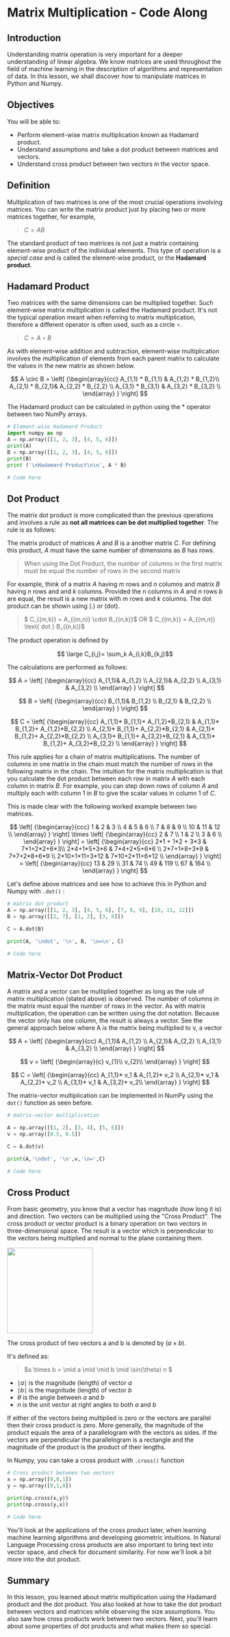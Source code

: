 
# Matrix Multiplication - Code Along

## Introduction
Understanding matrix operation is very important for a deeper understanding of linear algebra. We know matrices are used throughout the field of machine learning in the description of algorithms and representation of data. In this lesson, we shall discover how to manipulate matrices in Python and Numpy.

## Objectives

You will be able to:

* Perform element-wise matrix multiplication known as Hadamard product.
* Understand assumptions and take a dot product between matrices and vectors. 
* Understand cross product between two vectors in the vector space. 

## Definition
Multiplication of two matrices is one of the most crucial operations involving matrices. You can write the matrix product just by placing two or more matrices together, for example, 

> $C = AB$

The standard product of two matrices is not just a matrix containing element-wise product of the individual elements. This type of operation is a _special case_ and is called the element-wise product, or the **Hadamard product**.

## Hadamard Product

Two matrices with the same dimensions can be multiplied together. Such element-wise matrix multiplication is called the Hadamard product. It's not the typical operation meant when referring to matrix multiplication, therefore a different operator is often used, such as a circle $\circ$. 
> $C = A \circ B$

As with element-wise addition and subtraction, element-wise multiplication involves the multiplication of elements from each parent matrix to calculate the values in the new matrix as shown below.

$$ A \circ B = 
   \left[ {\begin{array}{cc}
   A_{1,1} * B_{1,1} & A_{1,2} * B_{1,2}\\
   A_{2,1} * B_{2,1}& A_{2,2} * B_{2,2} \\
   A_{3,1} * B_{3,1} & A_{3,2} * B_{3,2} \\
  \end{array} } \right] 
$$

The Hadamard product can be calculated in python using the $*$ operator between two NumPy arrays.

```python
# Element-wise Hadamard Product
import numpy as np
A = np.array([[1, 2, 3], [4, 5, 6]])
print(A)
B = np.array([[1, 2, 3], [4, 5, 6]])
print(B)
print ('\nHadamard Product\n\n', A * B)
```


```python
# Code here
```

## Dot Product

The matrix dot product is more complicated than the previous operations and involves a rule as **not all matrices can be dot multiplied together**. The rule is as follows:

The matrix product of matrices $A$ and $B$ is a another matrix $C$. For defining this product, $A$ must have the same number of dimensions as $B$ has rows. 

> When using the Dot Product, the number of columns in the first matrix must be equal the number of rows in the second matrix 

For example, think of a matrix $A$ having $m$ rows and $n$ columns and matrix $B$ having $n$ rows and and $k$ columns. Provided the n columns in $A$ and $n$ rows $b$ are equal, the result is a new matrix with m rows and $k$ columns. The dot product can be shown using (.) or (dot). 

> $ C_{(m,k)} = A_{(m,n)} \cdot B_{(n,k)}$ OR $ C_{(m,k)} = A_{(m,n)} \text{  dot  } B_{(n,k)}$

The product operation is deﬁned by

$$ \large C_{i,j}= \sum_k A_{i,k}B_{k,j}$$


The calculations are performed as follows:


$$ A = 
   \left[ {\begin{array}{cc}
   A_{1,1}& A_{1,2} \\
   A_{2,1}& A_{2,2}  \\
   A_{3,1} & A_{3,2} \\
  \end{array} } \right] 
$$

$$ B = 
   \left[ {\begin{array}{cc}
   B_{1,1}&  B_{1,2} \\
   B_{2,1} & B_{2,2} \\
  \end{array} } \right] 
$$

$$ C = 
  \left[ {\begin{array}{cc}
   A_{1,1}* B_{1,1}+ A_{1,2}*B_{2,1} & A_{1,1}* B_{1,2}+ A_{1,2}*B_{2,2} \\
   A_{2,1}* B_{1,1}+ A_{2,2}*B_{2,1} & A_{2,1}* B_{1,2}+ A_{2,2}*B_{2,2} \\
   A_{3,1}* B_{1,1}+ A_{3,2}*B_{2,1} & A_{3,1}* B_{1,2}+ A_{3,2}*B_{2,2} \\
  \end{array} } \right]
$$


This rule applies for a chain of matrix multiplications.  The number of columns in one matrix in the chain must match the number of rows in the following matrix in the chain. The intuition for the matrix multiplication is that you calculate the dot product between each row in matrix $A$ with each column in matrix $B$. For example, you can step down rows of column $A$ and multiply each with column 1 in $B$ to give the scalar values in column 1 of $C$.

This is made clear with the following worked example between two matrices.


$$
  \left[ {\begin{array}{ccc}
   1 & 2 & 3 \\
   4 & 5 & 6  \\
   7 & 8 & 9 \\
   10 & 11 & 12 \\
  \end{array} } \right] \times
    \left[ {\begin{array}{cc}
   2 & 7 \\
   1 & 2 \\
   3 & 6 \\
  \end{array} } \right] =
   \left[ {\begin{array}{cc}
   2*1 + 1*2 + 3*3  & 7*1+2*2+6*3\\
   2*4+1*5+3*6 & 7*4+2*5+6*6 \\
   2*7+1*8+3*9 & 7*7+2*8+6*9 \\
   2*10+1*11+3*12 & 7*10+2*11+6*12 \\
  \end{array} } \right] =
    \left[ {\begin{array}{cc}
   13 & 29 \\
   31 & 74  \\
   49 & 119 \\
   67 & 164 \\
  \end{array} } \right] 
$$


Let's define above matrices and see how to achieve this in Python and Numpy with `.dot()` :

```python
# matrix dot product
A = np.array([[1, 2, 3], [4, 5, 6], [7, 8, 9], [10, 11, 12]])
B = np.array([[2, 7], [1, 2], [3, 6]])

C = A.dot(B)

print(A, '\ndot', '\n', B, '\n=\n', C)
```


```python
# Code here 
```

## Matrix-Vector Dot Product

A matrix and a vector can be multiplied together as long as the rule of matrix multiplication (stated above) is observed. The number of columns in the matrix must equal the number of rows in the vector. As with matrix multiplication, the operation can be written using the dot notation. Because the vector only has one column, the result is always a vector. See the general approach below where A is the matrix being multiplied to v, a vector



$$ A = 
   \left[ {\begin{array}{cc}
   A_{1,1}& A_{1,2} \\
   A_{2,1}& A_{2,2}  \\
   A_{3,1} & A_{3,2} \\
  \end{array} } \right] 
$$

$$ v = 
   \left[ {\begin{array}{c}
   v_{1}\\
   v_{2}\\
  \end{array} } \right] 
$$

$$ C = 
  \left[ {\begin{array}{cc}
   A_{1,1}* v_1 & A_{1,2}* v_2 \\
   A_{2,1}* v_1 & A_{2,2}* v_2  \\
   A_{3,1}* v_1 & A_{3,2}* v_2\\
  \end{array} } \right]
$$

The matrix-vector multiplication can be implemented in NumPy using the `dot()` function as seen before.

```python
# matrix-vector multiplication

A = np.array([[1, 2], [3, 4], [5, 6]])
v = np.array([0.5, 0.5])

C = A.dot(v)

print(A,'\ndot', '\n',v,'\n=',C)
```


```python
# Code here 

```

## Cross Product

From basic geometry, you know that a vector has magnitude (how long it is) and direction. Two vectors can be multiplied using the "Cross Product". The cross product or vector product is a binary operation on two vectors in three-dimensional space. The result is a vector which is perpendicular to the vectors being multiplied and normal to the plane containing them. 

<img src="images/new_cross.png" width="200">

The cross product of two vectors a and b is denoted by $(a \times b)$. 

It's defined as: 

> $a \times b = \mid a \mid  \mid b \mid \sin(\theta) n $

* $\mid a \mid$  is the magnitude (length) of vector $a$
* $\mid b \mid$  is the magnitude (length) of vector $b$
* $\theta$ is the angle between $a$ and $b$
* $n$ is the unit vector at right angles to both $a$ and $b$

If either of the vectors being multiplied is zero or the vectors are parallel then their cross product is zero. More generally, the magnitude of the product equals the area of a parallelogram with the vectors as sides. If the vectors are perpendicular the parallelogram is a rectangle and the magnitude of the product is the product of their lengths. 

In Numpy, you can take a cross product with `.cross()` function
```python
# Cross product between two vectors
x = np.array([0,0,1])
y = np.array([0,1,0])

print(np.cross(x,y))
print(np.cross(y,x))
```


```python
# Code here 
```

You'll look at the applications of the cross product later, when learning machine learning algorithms and developing geometric intuitions. In Natural Language Processing cross products are also important to bring text into vector space, and check for document similarity. For now we'll look a bit more into the dot product.

## Summary 

In this lesson, you learned about matrix multiplication using the Hadamard product and the dot product. You also looked at how to take the dot product between vectors and matrices while observing the size assumptions. You also saw how cross products work between two vectors. Next, you'll learn about some properties of dot products and what makes them so special. 
